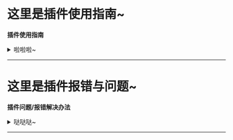 # 这里是插件使用指南~

 **插件使用指南** 
<details>
  <summary>啦啦啦~</summary>

---

<details>
  <summary>①帮助图：</summary>

- 脆脆鲨插件帮助图

<br>
    <img src="resources/肾虚的脆脆鲨/脆脆鲨帮助参考图.png" width="70%">
	
</details>

---

<details>
  <summary>②扩展帮助图：</summary>

- 有点懒先这样吧
- 脆脆鲨插件扩展帮助图

<br>
    <img src="resources/help/BZhelp.jpg" width="70%">
	
</details>

---

<details>
  <summary>③娱乐类</summary>

|       打人功能       |      使用示例      |            介绍            |
| :--------------: | :------------: | :------------------------: |
|设置打人Bot名字|#设置打人Bot名字脆脆鲨|添加bot的名字 |
|本群【启用/禁用】打人|#本群启用打人|是否开启群内打人功能 |
|打他【仅我/所有人】可用|#打他所有人可用|主人不受限制|
|【写入/删除】打人api|#写入打人apihttp://www.dmoe.cc/random.php|添加api|
|查看打人api|#查看打人api|查看你的api|
|api参考|#api参考|查看找好的api 仅限群内使用|
|打他/打我|#打他@金毛脆脆鲨 |打他并禁言|

---


|       骰子功能       |      使用示例      |            介绍            |
| :--------------: | :------------: | :------------------------: |
|骰子/roll|#骰子|随机骰子游戏|
|重置骰子|#重置骰子|重置你的记录|
|一到六|#一到六|不知道|
|开|#开|开骰子|

---


|       骂人功能       |      使用示例      |            介绍            |
| :--------------: | :------------: | :------------------------: |
|【写入/删除】文字+内容|#写入文字哈？|添加骂人回复功能|
|词库列表|#词库列表|查看你写入的词库|
|【上传/删除】骂人图片|#上传骂人图片|添加骂人回复的图片|   
|骂人图片列表|#骂人图片列表|查看你写入的图片|   

---


|       壁纸功能       |      使用示例      |            介绍            |
| :--------------: | :------------: | :------------------------: |
|脆脆鲨扩展壁纸功能|#脆脆鲨扩展壁纸|查看一张壁纸壁纸图|

	
</details>

---

<details>
  <summary>④管理类（绝对权限）</summary>

|       自动撤回功能（撤回一切？）       |      使用示例      |            介绍            |
| :--------------: | :------------: | :------------------------: |
|【开启/关闭】自动撤回|#开启自动撤回|是否开启群撤回|
|本群【启用/禁用】自动撤回|#本群启用自动撤回|是否开启群撤回 进限该群|
|设置自动撤回时间【时间】+秒|#设置自动撤回时间15秒|撤回时间|   

---
     
|       云崽主人管理       |      使用示例      |            介绍            |
| :--------------: | :------------: | :------------------------: |
|【增加/删除】主人|#增加主人123456789|添加删除主人|
|主人列表|#主人列表|查看bot的所有主人|
|删除所有主人|#删除所有主人|删除bot的全部主人|
|拉黑用户|#拉黑用户 @金毛脆脆鲨 |拉黑这个人|
|拉黑解除|#拉黑解除1|解除对这个人的拉黑（使用拉黑列表查看）|
|拉黑列表|#拉黑列表|查看拉黑的人| 
|拉黑群+群号|#拉黑群123456789|拉黑群| 
|解除拉黑群|#解除拉黑群123456789|解除对这个群的拉黑（使用群拉黑列表查看）|
|群拉黑列表|#群拉黑列表|查看拉黑的群|

---

|       云崽管理       |      使用示例      |            介绍            |
| :--------------: | :------------: | :------------------------: |
|插件名|#插件名|查看你安装的插件使用帮助|
|全局【禁用/启用】+功能名字|#全局禁用戳一戳 |停用这个功能|
|全局禁用列表|#全局禁用列表|查看你禁用的功能|
|清空全局禁用|#清空全局禁用|删除全部禁用的功能| 
|全局【设置/删除】白名单+插件名字|#设置白名单戳一戳|添加白名单| 
|白名单列表|#白名单列表|查看添加的白名单|
|清理白名单|#清理白名单|删除全部白名单|


</details>

</details>

---

# 这里是插件报错与问题~

 **插件问题/报错解决办法** 
<details>
  <summary>哒哒哒~</summary>

---

<details>
  <summary>①常见报错解决办法</summary>
 &nbsp;
 &nbsp;

> 1.从plugins中删除Jinmaocuicuisha-plugin重新下载脆脆鲨插件（适用于大多数情况）
> 
> 2.请查看你的崽是不是v3 脆脆鲨插件只支持v3
> 
> 3.如果是更新插件后报错了 请耐心等待会修复
> 
> 4.[`trss崽`](https://gitee.com/TimeRainStarSky/Yunzai)目前支持7个协议端 可能不谦融吧（没看过） 报错了与本插件无关不要来找
> 
> 5.Jinmaocuicuisha-plugin插件载入失败 请手动打开plugins文件找到脆脆鲨插件改成Jinmaocuicuisha-plugin
> 
> 如：&emsp; &emsp; &emsp; &emsp; &emsp; &emsp; &emsp; &emsp;  **注意大小写** 
> <br>
       <img src="resources/肾虚的脆脆鲨/dxxbc.png" width="70%">


</details> 

---

<details>
  <summary>②插件冲突问题</summary>
 &nbsp;
 &nbsp;

> 1.脆脆鲨插件可能会与带有打人的插件产生冲突,如有发生冲突问题，删就对辣
> 
> 2.本插件与[互殴插件(fisticuffs plugin)](https://gitee.com/JK_An0nymou5/fisticuffs-plugin)会造成严重冲突，互殴插件是被这个作者叫为脆脆鲨二开的插件，出问题请找[互殴插件作者](https://gitee.com/JK_An0nymou5)

</details>

--- 

<details>
  <summary>③关于脆脆鲨扩展功能的问题</summary>
 &nbsp;
 &nbsp;

> 1.脆脆鲨插件的扩展功能也就是壁纸功能
> 
> 2.壁纸功能为了减少内存占用使用的全部为api，所以会出现什么问题大家都知道吧！
> 
> 3.api用的是别人随时会寄na! 如果出现这个问题会及时解决哒！要是寄的太多就只能移除此功能了，或者将壁纸的功能缩减大半
> 
> 4.由于部分api图片有石粒是大大哒！所以发送会较慢，比如原神壁纸的一个api每张都是高清
> 
> 5.还是api问题，如果佬们有自己搭建的api要是愿意可以提供我们！
</details>

</details> 

---